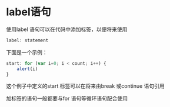 # label语句

使用label 语句可以在代码中添加标签，以便将来使用
```js
label: statement
```
下面是一个示例：

```js
start: for (var i=0; i < count; i++) {
    alert(i)
}
```

这个例子中定义的start 标签可以在将来由break 或continue 语句引用

加标签的语句一般都要与for 语句等循环语句配合使用
